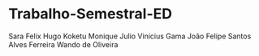 # Trabalho-Semestral-ED
Sara Felix
Hugo Koketu
Monique Julio
Vinicius Gama
João Felipe Santos Alves Ferreira
Wando de Oliveira
